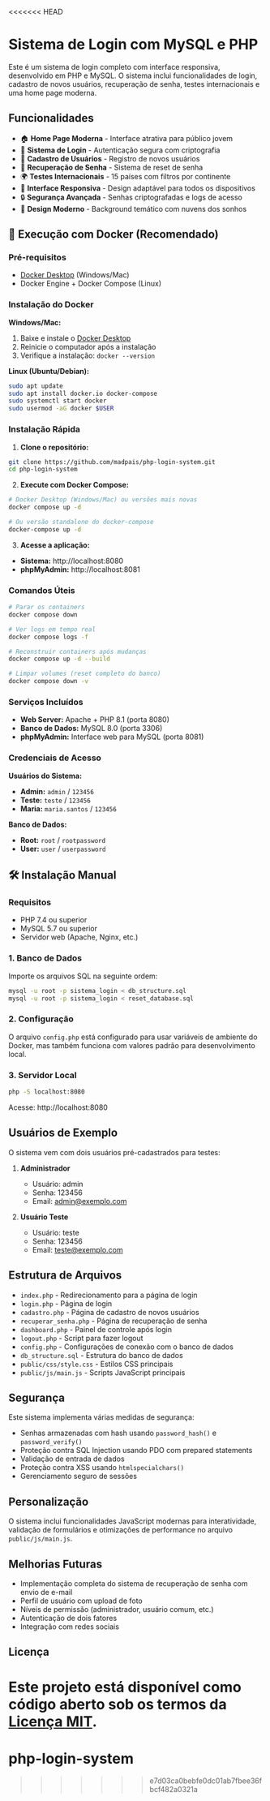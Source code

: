 <<<<<<< HEAD
# Sistema de Login com MySQL e PHP

Este é um sistema de login completo com interface responsiva, desenvolvido em PHP e MySQL. O sistema inclui funcionalidades de login, cadastro de novos usuários, recuperação de senha, testes internacionais e uma home page moderna.

## Funcionalidades

- 🏠 **Home Page Moderna** - Interface atrativa para público jovem
- 🔐 **Sistema de Login** - Autenticação segura com criptografia
- 👤 **Cadastro de Usuários** - Registro de novos usuários
- 🔑 **Recuperação de Senha** - Sistema de reset de senha
- 🌍 **Testes Internacionais** - 15 países com filtros por continente
- 📱 **Interface Responsiva** - Design adaptável para todos os dispositivos
- 🔒 **Segurança Avançada** - Senhas criptografadas e logs de acesso
- 🎨 **Design Moderno** - Background temático com nuvens dos sonhos

## 🚀 Execução com Docker (Recomendado)

### Pré-requisitos
- [Docker Desktop](https://www.docker.com/products/docker-desktop/) (Windows/Mac)
- Docker Engine + Docker Compose (Linux)

### Instalação do Docker

**Windows/Mac:**
1. Baixe e instale o [Docker Desktop](https://www.docker.com/products/docker-desktop/)
2. Reinicie o computador após a instalação
3. Verifique a instalação: `docker --version`

**Linux (Ubuntu/Debian):**
```bash
sudo apt update
sudo apt install docker.io docker-compose
sudo systemctl start docker
sudo usermod -aG docker $USER
```

### Instalação Rápida

1. **Clone o repositório:**
```bash
git clone https://github.com/madpais/php-login-system.git
cd php-login-system
```

2. **Execute com Docker Compose:**
```bash
# Docker Desktop (Windows/Mac) ou versões mais novas
docker compose up -d

# Ou versão standalone do docker-compose
docker-compose up -d
```

3. **Acesse a aplicação:**
- **Sistema:** http://localhost:8080
- **phpMyAdmin:** http://localhost:8081

### Comandos Úteis

```bash
# Parar os containers
docker compose down

# Ver logs em tempo real
docker compose logs -f

# Reconstruir containers após mudanças
docker compose up -d --build

# Limpar volumes (reset completo do banco)
docker compose down -v
```

### Serviços Incluídos

- **Web Server:** Apache + PHP 8.1 (porta 8080)
- **Banco de Dados:** MySQL 8.0 (porta 3306)
- **phpMyAdmin:** Interface web para MySQL (porta 8081)

### Credenciais de Acesso

**Usuários do Sistema:**
- **Admin:** `admin` / `123456`
- **Teste:** `teste` / `123456`
- **Maria:** `maria.santos` / `123456`

**Banco de Dados:**
- **Root:** `root` / `rootpassword`
- **User:** `user` / `userpassword`

## 🛠️ Instalação Manual

### Requisitos
- PHP 7.4 ou superior
- MySQL 5.7 ou superior
- Servidor web (Apache, Nginx, etc.)

### 1. Banco de Dados

Importe os arquivos SQL na seguinte ordem:

```bash
mysql -u root -p sistema_login < db_structure.sql
mysql -u root -p sistema_login < reset_database.sql
```

### 2. Configuração

O arquivo `config.php` está configurado para usar variáveis de ambiente do Docker, mas também funciona com valores padrão para desenvolvimento local.

### 3. Servidor Local

```bash
php -S localhost:8080
```

Acesse: http://localhost:8080

## Usuários de Exemplo

O sistema vem com dois usuários pré-cadastrados para testes:

1. **Administrador**
   - Usuário: admin
   - Senha: 123456
   - Email: admin@exemplo.com

2. **Usuário Teste**
   - Usuário: teste
   - Senha: 123456
   - Email: teste@exemplo.com

## Estrutura de Arquivos

- `index.php` - Redirecionamento para a página de login
- `login.php` - Página de login
- `cadastro.php` - Página de cadastro de novos usuários
- `recuperar_senha.php` - Página de recuperação de senha
- `dashboard.php` - Painel de controle após login
- `logout.php` - Script para fazer logout
- `config.php` - Configurações de conexão com o banco de dados
- `db_structure.sql` - Estrutura do banco de dados
- `public/css/style.css` - Estilos CSS principais
- `public/js/main.js` - Scripts JavaScript principais

## Segurança

Este sistema implementa várias medidas de segurança:

- Senhas armazenadas com hash usando `password_hash()` e `password_verify()`
- Proteção contra SQL Injection usando PDO com prepared statements
- Validação de entrada de dados
- Proteção contra XSS usando `htmlspecialchars()`
- Gerenciamento seguro de sessões

## Personalização

O sistema inclui funcionalidades JavaScript modernas para interatividade, validação de formulários e otimizações de performance no arquivo `public/js/main.js`.

## Melhorias Futuras

- Implementação completa do sistema de recuperação de senha com envio de e-mail
- Perfil de usuário com upload de foto
- Níveis de permissão (administrador, usuário comum, etc.)
- Autenticação de dois fatores
- Integração com redes sociais

## Licença

Este projeto está disponível como código aberto sob os termos da [Licença MIT](https://opensource.org/licenses/MIT).
=======
# php-login-system
>>>>>>> e7d03ca0bebfe0dc01ab7fbee36fbcf482a0321a
